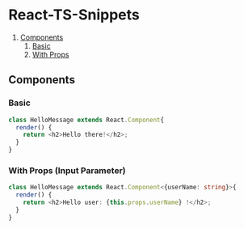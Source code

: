 # React-TS-Snippets
1. [Components](#components)
    1. [Basic](#c-basic)
    2. [With Props](#c-with-props)

<a name="components"></a>
## Components

<a name="c-basic"></a>
### Basic
```typescript
class HelloMessage extends React.Component{
  render() {
    return <h2>Hello there!</h2>;
  }
}
```

<a name="c-with-props"></a>
### With Props (Input Parameter)
```typescript
class HelloMessage extends React.Component<{userName: string}>{
  render() {
    return <h2>Hello user: {this.props.userName} !</h2>;
  }
}
```
